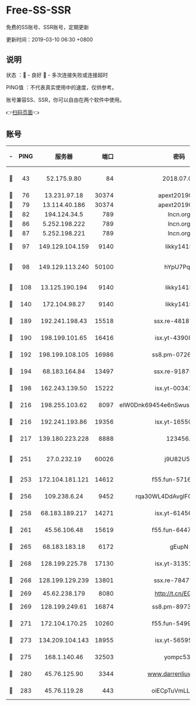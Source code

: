 # Free-SS-SSR

免费的SS账号、SSR账号，定期更新

更新时间：2019-03-10 06:30 +0800

## 说明

状态     ：🙂 - 良好 🙁 - 多次连接失败或连接超时

PING值   ：不代表真实使用中的速度，仅供参考。

账号兼容SS、SSR，你可以自由在两个软件中使用。

👉[扫码页面](https://liesauer.github.io/Free-SS-SSR/)👈

## 账号

|-|PING|服务器|端口|密码|加密方式|区域|
|:----:|:----:|:-----:|-----:|:----:|:----:|:----:|
|🙂|43|52.175.9.80|84|2018.07.07|chacha20-ietf-poly1305|HK|
|🙂|76|13.231.97.18|30374|apext2019006|chacha20|JP|
|🙂|79|13.114.40.186|30374|apext2019006|chacha20|JP|
|🙂|82|194.124.34.5|789|lncn.org|rc4|JP|
|🙂|86|5.252.198.222|789|lncn.org|rc4|JP|
|🙂|87|5.252.198.221|789|lncn.org|rc4|JP|
|🙂|97|149.129.104.159|9140|likky1415|aes-256-cfb|HK|
|🙂|98|149.129.113.240|50100|hYpU7PqP|chacha20-ietf-poly1305|CN|
|🙂|108|13.125.190.194|9140|likky1415|aes-256-cfb|KR|
|🙂|140|172.104.98.27|9140|likky1415|aes-256-cfb|JP|
|🙂|189|192.241.198.43|15518|ssx.re-48187245|aes-256-cfb|US|
|🙂|190|198.199.101.65|16416|isx.yt-43908070|aes-256-cfb|US|
|🙂|192|198.199.108.105|16986|ss8.pm-07262504|aes-256-cfb|US|
|🙂|194|68.183.164.84|13497|ssx.re-91875474|aes-256-cfb|US|
|🙂|198|162.243.139.50|15222|isx.yt-00341910|aes-256-cfb|US|
|🙂|216|198.255.103.62|8097|eIW0Dnk69454e6nSwuspv9DmS201tQ0D|aes-256-cfb|US|
|🙂|216|192.241.193.86|19356|isx.yt-16550263|aes-256-cfb|US|
|🙂|217|139.180.223.228|8888|123456..|aes-256-cfb|JP|
|🙂|251|27.0.232.19|60026|j9U82U53|xchacha20-ietf-poly1305|HK|
|🙂|253|172.104.181.121|14612|f55.fun-57160811|aes-256-cfb|SG|
|🙂|256|109.238.6.24|9452|rqa30WL4DdAvgIFG6Fs3znzTa|aes-256-cfb|FR|
|🙂|258|68.183.189.217|14271|isx.yt-61456295|aes-256-cfb|SG|
|🙂|261|45.56.106.48|15619|f55.fun-64473829|aes-256-cfb|US|
|🙂|265|68.183.183.18|6172|gEupN|aes-256-cfb|SG|
|🙂|268|128.199.225.78|17130|isx.yt-31351777|aes-256-cfb|SG|
|🙂|268|128.199.129.239|13801|ssx.re-78477720|aes-256-cfb|SG|
|🙂|269|45.62.238.179|8080|http://t.cn/EGJIyrl|rc4-md5|CA|
|🙂|269|128.199.249.61|16874|ss8.pm-89735842|aes-256-cfb|SG|
|🙂|271|172.104.170.25|10260|f55.fun-54999944|aes-256-cfb|SG|
|🙂|273|134.209.104.143|18955|isx.yt-56595383|aes-256-cfb|SG|
|🙂|275|168.1.140.46|32503|yompc535|aes-256-cfb|AU|
|🙂|280|45.76.125.90|3344|www.darrenliuwei.com|aes-256-cfb|AU|
|🙂|283|45.76.119.28|443|oiECpTuVmLLxk4Ts|aes-256-cfb|AU|
